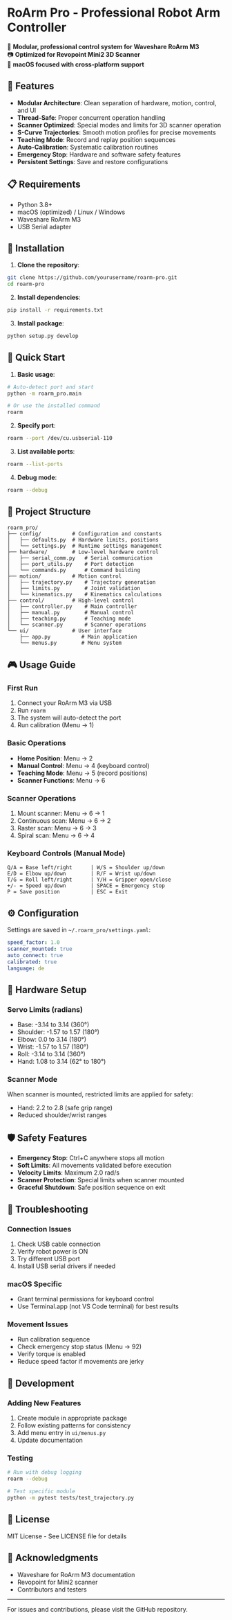 # RoArm Pro - Professional Robot Arm Controller

🤖 **Modular, professional control system for Waveshare RoArm M3**  
📷 **Optimized for Revopoint Mini2 3D Scanner**  
🍎 **macOS focused with cross-platform support**

## 🚀 Features

- **Modular Architecture**: Clean separation of hardware, motion, control, and UI
- **Thread-Safe**: Proper concurrent operation handling
- **Scanner Optimized**: Special modes and limits for 3D scanner operation
- **S-Curve Trajectories**: Smooth motion profiles for precise movements
- **Teaching Mode**: Record and replay position sequences
- **Auto-Calibration**: Systematic calibration routines
- **Emergency Stop**: Hardware and software safety features
- **Persistent Settings**: Save and restore configurations

## 📋 Requirements

- Python 3.8+
- macOS (optimized) / Linux / Windows
- Waveshare RoArm M3
- USB Serial adapter

## 🔧 Installation

1. **Clone the repository**:
```bash
git clone https://github.com/yourusername/roarm-pro.git
cd roarm-pro
```

2. **Install dependencies**:
```bash
pip install -r requirements.txt
```

3. **Install package**:
```bash
python setup.py develop
```

## 🎯 Quick Start

1. **Basic usage**:
```bash
# Auto-detect port and start
python -m roarm_pro.main

# Or use the installed command
roarm
```

2. **Specify port**:
```bash
roarm --port /dev/cu.usbserial-110
```

3. **List available ports**:
```bash
roarm --list-ports
```

4. **Debug mode**:
```bash
roarm --debug
```

## 📁 Project Structure

```
roarm_pro/
├── config/          # Configuration and constants
│   ├── defaults.py  # Hardware limits, positions
│   └── settings.py  # Runtime settings management
├── hardware/        # Low-level hardware control
│   ├── serial_comm.py   # Serial communication
│   ├── port_utils.py    # Port detection
│   └── commands.py      # Command building
├── motion/          # Motion control
│   ├── trajectory.py    # Trajectory generation
│   ├── limits.py        # Joint validation
│   └── kinematics.py    # Kinematics calculations
├── control/         # High-level control
│   ├── controller.py    # Main controller
│   ├── manual.py        # Manual control
│   ├── teaching.py      # Teaching mode
│   └── scanner.py       # Scanner operations
└── ui/              # User interface
    ├── app.py          # Main application
    └── menus.py        # Menu system
```

## 🎮 Usage Guide

### First Run
1. Connect your RoArm M3 via USB
2. Run `roarm`
3. The system will auto-detect the port
4. Run calibration (Menu → 1)

### Basic Operations
- **Home Position**: Menu → 2
- **Manual Control**: Menu → 4 (keyboard control)
- **Teaching Mode**: Menu → 5 (record positions)
- **Scanner Functions**: Menu → 6

### Scanner Operations
1. Mount scanner: Menu → 6 → 1
2. Continuous scan: Menu → 6 → 2
3. Raster scan: Menu → 6 → 3
4. Spiral scan: Menu → 6 → 4

### Keyboard Controls (Manual Mode)
```
Q/A = Base left/right      | W/S = Shoulder up/down
E/D = Elbow up/down        | R/F = Wrist up/down
T/G = Roll left/right      | Y/H = Gripper open/close
+/- = Speed up/down        | SPACE = Emergency stop
P = Save position          | ESC = Exit
```

## ⚙️ Configuration

Settings are saved in `~/.roarm_pro/settings.yaml`:

```yaml
speed_factor: 1.0
scanner_mounted: true
auto_connect: true
calibrated: true
language: de
```

## 🔌 Hardware Setup

### Servo Limits (radians)
- Base: -3.14 to 3.14 (360°)
- Shoulder: -1.57 to 1.57 (180°)
- Elbow: 0.0 to 3.14 (180°)
- Wrist: -1.57 to 1.57 (180°)
- Roll: -3.14 to 3.14 (360°)
- Hand: 1.08 to 3.14 (62° to 180°)

### Scanner Mode
When scanner is mounted, restricted limits are applied for safety:
- Hand: 2.2 to 2.8 (safe grip range)
- Reduced shoulder/wrist ranges

## 🛡️ Safety Features

- **Emergency Stop**: Ctrl+C anywhere stops all motion
- **Soft Limits**: All movements validated before execution
- **Velocity Limits**: Maximum 2.0 rad/s
- **Scanner Protection**: Special limits when scanner mounted
- **Graceful Shutdown**: Safe position sequence on exit

## 🐛 Troubleshooting

### Connection Issues
1. Check USB cable connection
2. Verify robot power is ON
3. Try different USB port
4. Install USB serial drivers if needed

### macOS Specific
- Grant terminal permissions for keyboard control
- Use Terminal.app (not VS Code terminal) for best results

### Movement Issues
- Run calibration sequence
- Check emergency stop status (Menu → 92)
- Verify torque is enabled
- Reduce speed factor if movements are jerky

## 📝 Development

### Adding New Features
1. Create module in appropriate package
2. Follow existing patterns for consistency
3. Add menu entry in `ui/menus.py`
4. Update documentation

### Testing
```bash
# Run with debug logging
roarm --debug

# Test specific module
python -m pytest tests/test_trajectory.py
```

## 📄 License

MIT License - See LICENSE file for details

## 🙏 Acknowledgments

- Waveshare for RoArm M3 documentation
- Revopoint for Mini2 scanner
- Contributors and testers

---

For issues and contributions, please visit the GitHub repository.
